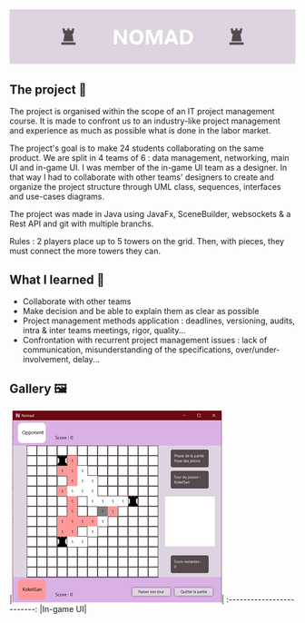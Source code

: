 <img src="Assets/Banner.png" alt="Banner.jpg"/>

## The project 🚀
The project is organised within the scope of an IT project management course. It is made to confront us to an industry-like project management and experience as much as possible what is done in the labor market.

The project's goal is to make 24 students collaborating on the same product. We are split in 4 teams of 6 : data management, networking, main UI and in-game UI. I was member of the in-game UI team as a designer. In that way I had to collaborate with other teams' designers to create and organize the project structure through UML class, sequences, interfaces and use-cases diagrams.

The project was made in Java using JavaFx, SceneBuilder, websockets & a Rest API and git with multiple branchs.

Rules : 2 players place up to 5 towers on the grid. Then, with pieces, they must connect the more towers they can.


## What I learned 🌟
- Collaborate with other teams 
- Make decision and be able to explain them as clear as possible
- Project management methods application : deadlines, versioning, audits, intra & inter teams meetings, rigor,  quality...
- Confrontation with recurrent project management issues : lack of communication, misunderstanding of the specifications, over/under-involvement, delay...


## Gallery 🖼️
|<img src="Assets/Game.png" alt="" >|
:-------------------------:
|In-game UI|


